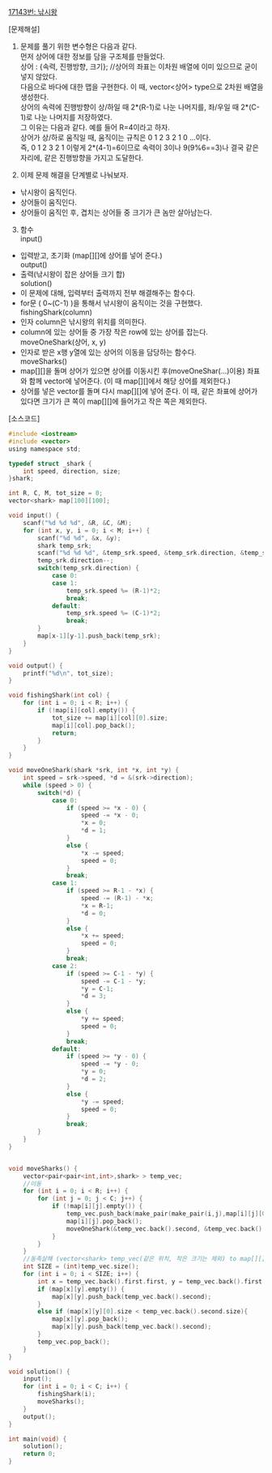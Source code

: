 [17143번: 낚시왕](https://www.acmicpc.net/problem/17143)

[문제해설]
1. 문제를 풀기 위한 변수형은 다음과 같다.  
  먼저 상어에 대한 정보를 담을 구조체를 만들었다.  
상어 : {속력, 진행방향, 크기}; //상어의 좌표는 이차원 배열에 이미 있으므로 굳이 넣지 않았다.  
다음으로 바다에 대한 맵을 구현한다. 이 때, vector<상어> type으로 2차원 배열을 생성한다.  
상어의 속력에 진행방향이 상/하일 때 2*(R-1)로 나눈 나머지를, 좌/우일 때 2*(C-1)로 나눈 나머지를 저장하였다.  
그 이유는 다음과 같다. 예를 들어 R=4이라고 하자.  
상어가 상/하로 움직일 때, 움직이는 규칙은 0 1 2 3 2 1 0 ...이다.  
즉, 0 1 2 3 2 1 이렇게 2*(4-1)=6이므로 속력이 3이나 9(9%6==3)나 결국 같은 자리에, 같은 진행방향을 가지고 도달한다.  
  
2. 이제 문제 해결을 단계별로 나눠보자.  
- 낚시왕이 움직인다.  
- 상어들이 움직인다.  
- 상어들이 움직인 후, 겹치는 상어들 중 크기가 큰 놈만 살아남는다.  
  
3. 함수  
input()
  - 입력받고, 초기화 (map[][]에 상어를 넣어 준다.)  
output()
  - 출력(낚시왕이 잡은 상어들 크기 합)  
solution()
  - 이 문제에 대해, 입력부터 출력까지 전부 해결해주는 함수다.
  - for문 ( 0~(C-1) )을 통해서 낚시왕이 움직이는 것을 구현했다.  
fishingShark(column)  
  - 인자 column은 낚시왕의 위치를 의미한다.  
  - column에 있는 상어들 중 가장 작은 row에 있는 상어를 잡는다.
moveOneShark(상어, x, y)  
  - 인자로 받은 x행 y열에 있는 상어의 이동을 담당하는 함수다.  
moveSharks()  
  - map[][]을 돌며 상어가 있으면 상어를 이동시킨 후(moveOneShar(...)이용) 좌표와 함께 vector에 넣어준다. (이 때 map[][]에서 해당 상어를 제외한다.)  
  - 상어를 넣은 vector를 돌며 다시 map[][]에 넣어 준다. 이 때, 같은 좌표에 상어가 있다면 크기가 큰 쪽이 map[][]에 들어가고 작은 쪽은 제외한다.
               
[소스코드]

~~~c
#include <iostream>
#include <vector>
using namespace std;

typedef struct _shark {
    int speed, direction, size;
}shark;

int R, C, M, tot_size = 0;
vector<shark> map[100][100];

void input() {
    scanf("%d %d %d", &R, &C, &M);
    for (int x, y, i = 0; i < M; i++) {
        scanf("%d %d", &x, &y);
        shark temp_srk;
        scanf("%d %d %d", &temp_srk.speed, &temp_srk.direction, &temp_srk.size);
        temp_srk.direction--;
        switch(temp_srk.direction) {
            case 0:
            case 1:
                temp_srk.speed %= (R-1)*2;
                break;
            default:
                temp_srk.speed %= (C-1)*2;
                break;
        }
        map[x-1][y-1].push_back(temp_srk);
    }
}

void output() {
    printf("%d\n", tot_size);
}

void fishingShark(int col) {
    for (int i = 0; i < R; i++) {
        if (!map[i][col].empty()) {
            tot_size += map[i][col][0].size;
            map[i][col].pop_back();
            return;
        }
    }
}

void moveOneShark(shark *srk, int *x, int *y) {
    int speed = srk->speed, *d = &(srk->direction);
    while (speed > 0) {
        switch(*d) {
            case 0:
                if (speed >= *x - 0) {
                    speed -= *x - 0;
                    *x = 0;
                    *d = 1;
                }
                else {
                    *x -= speed;
                    speed = 0;
                }
                break;
            case 1:
                if (speed >= R-1 - *x) {
                    speed -= (R-1) - *x;
                    *x = R-1;
                    *d = 0;
                }
                else {
                    *x += speed;
                    speed = 0;
                }
                break;
            case 2:
                if (speed >= C-1 - *y) {
                    speed -= C-1 - *y;
                    *y = C-1;
                    *d = 3;
                }
                else {
                    *y += speed;
                    speed = 0;
                }
                break;
            default:
                if (speed >= *y - 0) {
                    speed -= *y - 0;
                    *y = 0;
                    *d = 2;
                }
                else {
                    *y -= speed;
                    speed = 0;
                }
                break;
        }
    }
}


void moveSharks() {
    vector<pair<pair<int,int>,shark> > temp_vec;
    //이동
    for (int i = 0; i < R; i++) {
        for (int j = 0; j < C; j++) {
            if (!map[i][j].empty()) {
                temp_vec.push_back(make_pair(make_pair(i,j),map[i][j][0]));
                map[i][j].pop_back();
                moveOneShark(&temp_vec.back().second, &temp_vec.back().first.first, &temp_vec.back().first.second);
            }
        }
    }
    //동족살해 (vector<shark> temp_vec(같은 위치, 작은 크기는 제외) to map[][])
    int SIZE = (int)temp_vec.size();
    for (int i = 0; i < SIZE; i++) {
        int x = temp_vec.back().first.first, y = temp_vec.back().first.second;
        if (map[x][y].empty()) {
            map[x][y].push_back(temp_vec.back().second);
        }
        else if (map[x][y][0].size < temp_vec.back().second.size){
            map[x][y].pop_back();
            map[x][y].push_back(temp_vec.back().second);
        }
        temp_vec.pop_back();
    }
}

void solution() {
    input();
    for (int i = 0; i < C; i++) {
        fishingShark(i);
        moveSharks();
    }
    output();
}

int main(void) {
    solution();
    return 0;
}
~~~
